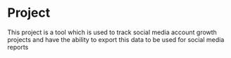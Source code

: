 # Project

This project is a tool which is used to track social media account growth projects and have the ability to export this data to be used for social media reports